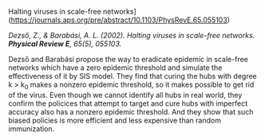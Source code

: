 Halting viruses in scale-free networks](https://journals.aps.org/pre/abstract/10.1103/PhysRevE.65.055103)

_Dezső, Z., & Barabási, A. L. (2002). Halting viruses in scale-free networks. **Physical Review E**, 65(5), 055103._

Dezső and Barabási propose the way to eradicate epidemic in scale-free networks which have a zero epidemic threshold and simulate the effectiveness of it by SIS model. They find that curing the hubs with degree k > k<sub>0</sub> makes a nonzero epidemic threshold, so it makes possible to get rid of the virus. Even though we cannot identify all hubs in real world, they confirm the policices that attempt to target and cure hubs with imperfect accuracy also has a nonzero epidemic threshold. And they show that such biased policies is more efficient and less expensive than random immunization.
